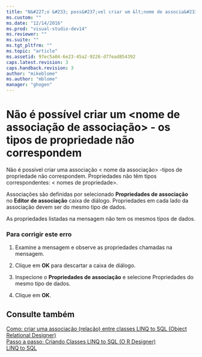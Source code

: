 ```yaml
---
title: "N&#227;o &#233; poss&#237;vel criar um &lt;nome de associa&#231;&#227;o de associa&#231;&#227;o&gt; - os tipos de propriedade n&#227;o correspondem | Microsoft Docs"
ms.custom: ""
ms.date: "12/14/2016"
ms.prod: "visual-studio-dev14"
ms.reviewer: ""
ms.suite: ""
ms.tgt_pltfrm: ""
ms.topic: "article"
ms.assetid: 97ec5a04-6e23-45a2-9226-d77ead854392
caps.latest.revision: 3
caps.handback.revision: 3
author: "mikeblome"
ms.author: "mblome"
manager: "ghogen"
---
```

# N&#227;o &#233; poss&#237;vel criar um &lt;nome de associa&#231;&#227;o de associa&#231;&#227;o&gt; - os tipos de propriedade n&#227;o correspondem
Não é possível criar uma associação \< nome da associação> -tipos de propriedade não correspondem. Propriedades não têm tipos correspondentes: \< nomes de propriedade>.  
  
 Associações são definidas por selecionado **Propriedades de associação** no **Editor de associação** caixa de diálogo. Propriedades em cada lado da associação devem ser do mesmo tipo de dados.  
  
 As propriedades listadas na mensagem não tem os mesmos tipos de dados.  
  
### <a name="to-correct-this-error"></a>Para corrigir este erro  
  
1.  Examine a mensagem e observe as propriedades chamadas na mensagem.  
  
2.  Clique em **OK** para descartar a caixa de diálogo.  
  
3.  Inspecione o **Propriedades de associação** e selecione Propriedades do mesmo tipo de dados.  
  
4.  Clique em **OK**.  
  
## <a name="see-also"></a>Consulte também  
 [Como: criar uma associação (relação) entre classes LINQ to SQL (Object Relational Designer)](../data-tools/how-to-create-an-association-relationship-between-linq-to-sql-classes-o-r-designer.md)   
 [Passo a passo: Criando Classes LINQ to SQL (O R Designer)](../Topic/Walkthrough:%20Creating%20LINQ%20to%20SQL%20Classes%20\(O-R%20Designer\).md)   
 [LINQ to SQL](../Topic/LINQ%20to%20SQL.md)